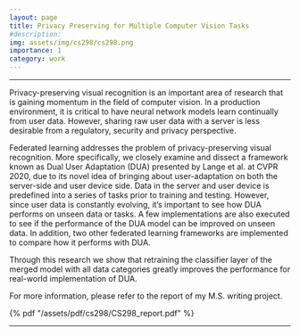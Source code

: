 ```yaml
---
layout: page
title: Privacy Preserving for Multiple Computer Vision Tasks
#description: 
img: assets/img/cs298/cs298.png
importance: 1
category: work
---
```


---

Privacy-preserving visual recognition is an important area of research that is gaining momentum in the field of computer vision. In a production environment, it is critical to have neural network models learn continually from user data. However, sharing raw user data with a server is less desirable from a regulatory, security and privacy perspective. 

Federated learning addresses the problem of privacy-preserving visual recognition. More specifically, we closely examine and dissect a framework known as Dual User Adaptation (DUA) presented by Lange et al. at CVPR 2020, due to its novel idea of bringing about user-adaptation on both the server-side and user device side. Data in the server and user device is predefined into a series of tasks prior to training and testing. However, since user data is constantly evolving, it’s important to see how DUA performs on unseen data or tasks. A few implementations are also executed to see if the performance of the DUA model can be improved on unseen data. In addition, two other federated learning frameworks are implemented to compare how it performs with DUA. 

Through this research we show that retraining the classifier layer of the merged model with all data categories greatly improves the performance for real-world implementation of DUA.

For more information, please refer to the report of my M.S. writing project.

{% pdf "/assets/pdf/cs298/CS298_report.pdf" %}

---
